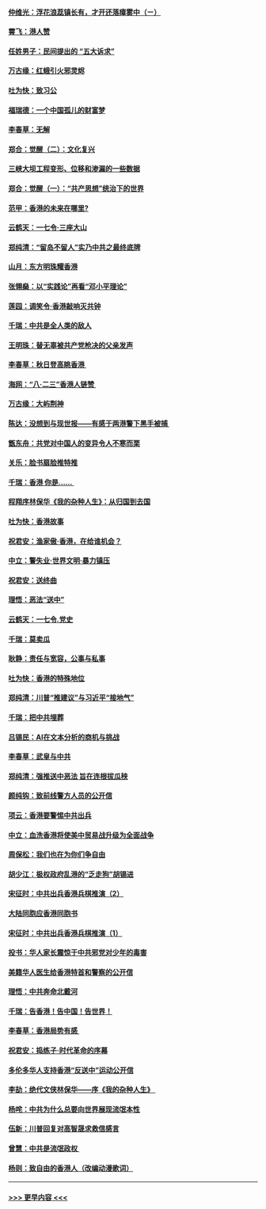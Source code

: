 #### [仲维光：浮花浪蕊镇长有，才开还落瘴雾中（ㄧ）](../pages/nsc993/n11483259.md?t=08282355) 
#### [霄飞：港人赞](../pages/nsc993/n11482957.md?t=08282355) 
#### [任姓男子：民间提出的 “五大诉求”](../pages/nsc993/n11482897.md?t=08282355) 
#### [万古缘：红蛾引火邪灵烬](../pages/nsc993/n11482886.md?t=08282355) 
#### [吐为快：致习公](../pages/nsc993/n11482867.md?t=08282355) 
#### [福瑞德：一个中国孤儿的财富梦](../pages/nsc993/n11482817.md?t=08282355) 
#### [李春草：无解](../pages/nsc993/n11482791.md?t=08282355) 
#### [郑合：觉醒（二）：文化复兴](../pages/nsc993/n11478025.md?t=08282355) 
#### [三峡大坝工程变形、位移和渗漏的一些数据](../pages/nsc993/n11478232.md?t=08282355) 
#### [郑合：觉醒（一）：“共产思想”统治下的世界](../pages/nsc993/n11477663.md?t=08282355) 
#### [范甲：香港的未来在哪里?](../pages/nsc993/n11477249.md?t=08282355) 
#### [云鹤天：一七令·三座大山](../pages/nsc993/n11477192.md?t=08282355) 
#### [郑纯清：“留岛不留人”实乃中共之最终底牌](../pages/nsc993/n11476160.md?t=08282355) 
#### [山月：东方明珠耀香港](../pages/nsc993/n11476077.md?t=08282355) 
#### [张翎燊：以“实践论”再看“邓小平理论”](../pages/nsc993/n11475733.md?t=08282355) 
#### [莲园：调笑令‧香港敲响灭共钟](../pages/nsc993/n11475723.md?t=08282355) 
#### [千瑞：中共是全人类的敌人](../pages/nsc993/n11475329.md?t=08282355) 
#### [王明珠：替无辜被共产党枪决的父亲发声](../pages/nsc993/n11474570.md?t=08282355) 
#### [李春草：秋日登高眺香港 ](../pages/nsc993/n11474491.md?t=08282355) 
#### [海网：“八·二三”香港人链赞 ](../pages/nsc993/n11474538.md?t=08282355) 
#### [万古缘：大屿荆神](../pages/nsc993/n11474401.md?t=08282355) 
#### [陈达：没想到与现世报——有感于两港警下黑手被捕 ](../pages/nsc993/n11472557.md?t=08282355) 
#### [甑东舟：共党对中国人的变异令人不寒而栗](../pages/nsc993/n11472496.md?t=08282355) 
#### [关乐：脸书扇脸推特推](../pages/nsc993/n11472488.md?t=08282355) 
#### [千瑞：香港  你是…… ](../pages/nsc993/n11472459.md?t=08282355) 
#### [程翔序林保华《我的杂种人生》：从归国到去国](../pages/nsc993/n11472369.md?t=08282355) 
#### [吐为快：香港故事](../pages/nsc993/n11471931.md?t=08282355) 
#### [祝君安：渔家傲‧香港，在给谁机会？](../pages/nsc993/n11469718.md?t=08282355) 
#### [中立：警失业‧世界文明‧暴力镇压](../pages/nsc993/n11467566.md?t=08282355) 
#### [祝君安：送终曲](../pages/nsc993/n11467546.md?t=08282355) 
#### [理悟：恶法“送中”](../pages/nsc993/n11467290.md?t=08282355) 
#### [云鹤天：一七令.党史](../pages/nsc993/n11464122.md?t=08282355) 
#### [千瑞：莫卖瓜](../pages/nsc993/n11463014.md?t=08282355) 
#### [耿静：责任与宽容，公事与私事](../pages/nsc993/n11462810.md?t=08282355) 
#### [吐为快：香港的特殊地位](../pages/nsc993/n11462562.md?t=08282355) 
#### [郑纯清：川普“推建议”与习近平“接地气”](../pages/nsc993/n11461683.md?t=08282355) 
#### [千瑞：把中共埋葬](../pages/nsc993/n11461658.md?t=08282355) 
#### [吕锡民：AI在文本分析的商机与挑战](../pages/nsc993/n11460607.md?t=08282355) 
#### [李春草：武皇与中共](../pages/nsc993/n11460589.md?t=08282355) 
#### [郑纯清：强推送中恶法 旨在连根拔瓜秧](../pages/nsc993/n11460526.md?t=08282355) 
#### [颜纯钩：致前线警方人员的公开信](../pages/nsc993/n11459564.md?t=08282355) 
#### [项云：香港要警惕中共出兵](../pages/nsc993/n11459530.md?t=08282355) 
#### [中立：血洗香港将使美中贸易战升级为全面战争](../pages/nsc993/n11459717.md?t=08282355) 
#### [周保松：我们也在为你们争自由](../pages/nsc993/n11459087.md?t=08282355) 
#### [胡少江：极权政府乱港的“乏走狗”胡锡进](../pages/nsc993/n11459051.md?t=08282355) 
#### [宋征时：中共出兵香港兵棋推演（2）](../pages/nsc993/n11458306.md?t=08282355) 
#### [大陆同胞应香港同胞书](../pages/nsc993/n11457241.md?t=08282355) 
#### [宋征时：中共出兵香港兵棋推演（1）](../pages/nsc993/n11455979.md?t=08282355) 
#### [投书：华人家长震惊于中共邪党对少年的毒害](../pages/nsc993/n11454664.md?t=08282355) 
#### [美籍华人医生给香港特首和警察的公开信](../pages/nsc993/n11454599.md?t=08282355) 
#### [理悟：中共奔命北戴河](../pages/nsc993/n11454254.md?t=08282355) 
#### [千瑞：告香港！告中国！告世界！](../pages/nsc993/n11452639.md?t=08282355) 
#### [李春草：香港局势有感 ](../pages/nsc993/n11452364.md?t=08282355) 
#### [祝君安：捣练子‧时代革命的序幕](../pages/nsc993/n11452353.md?t=08282355) 
#### [多伦多华人支持香港“反送中”运动公开信](../pages/nsc993/n11452323.md?t=08282355) 
#### [李劼：绝代文侠林保华——序《我的杂种人生》 ](../pages/nsc993/n11452282.md?t=08282355) 
#### [杨咤：中共为什么总要向世界展现流氓本性](../pages/nsc993/n11448899.md?t=08282355) 
#### [伍新：川普回复对高智晟求救信感言](../pages/nsc993/n11448808.md?t=08282355) 
#### [曾慧：中共是流氓政权 ](../pages/nsc993/n11447277.md?t=08282355) 
#### [杨则：致自由的香港人（改编动漫歌词）](../pages/nsc993/n11447253.md?t=08282355) 

----
#### [ >>> 更早内容 <<< ](../indexes/nsc993-earlier.md)
